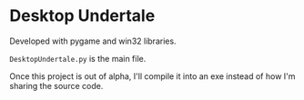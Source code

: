 # Desktop Undertale
Developed with pygame and win32 libraries.

`DesktopUndertale.py` is the main file.

Once this project is out of alpha, I'll compile it into an exe instead of how I'm sharing the source code.
